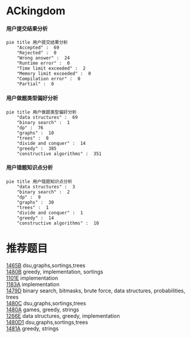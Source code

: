 # ACkingdom

<!-- tabs:start -->



#### **用户提交结果分析**

```mermaid
pie title 用户提交结果分析
    "Accepted" :  69
    "Rejected" :  0
    "Wrong answer" :  24
    "Runtime error" :  0
    "Time limit exceeded" :  2
    "Memory limit exceeded" :  0
    "Compilation error" :  0
    "Partial" :  0
```

#### **用户做题类型偏好分析**

```mermaid
pie title 用户做题类型偏好分析
    "data structures" :  69
    "binary search" :  1
    "dp" :  76
    "graphs" :  10
    "trees" :  8
    "divide and conquer" :  14
    "greedy" :  385
    "constructive algorithms" :  351
```
#### **用户错题知识点分析**

```mermaid
pie title 用户错题知识点分析
    "data structures" :  3
    "binary search" :  2
    "dp" :  9
    "graphs" :  30
    "trees" :  1
    "divide and conquer" :  1
    "greedy" :  14
    "constructive algorithms" :  10
```



<!-- tabs:end -->
# 推荐题目
[1465B](https://codeforces.com/contest/1465/problem/B)		dsu,graphs,sortings,trees		  
[1480B](https://codeforces.com/contest/1480/problem/B)		greedy,
                        implementation,
                        sortings		  
[1101E](https://codeforces.com/contest/1101/problem/E)		implementation		  
[1183A](https://codeforces.com/contest/1183/problem/A)		implementation		  
[1479D](https://codeforces.com/contest/1479/problem/D)		binary search,
                        bitmasks,
                        brute force,
                        data structures,
                        probabilities,
                        trees		  
[1480C](https://codeforces.com/contest/1480/problem/C)		dsu,graphs,sortings,trees		  
[1480A](https://codeforces.com/contest/1480/problem/A)		games,
                        greedy,
                        strings		  
[1266E](https://codeforces.com/contest/1266/problem/E)		data structures,
                        greedy,
                        implementation		  
[1480D1](https://codeforces.com/contest/1480D/problem/1)		dsu,graphs,sortings,trees		  
[1481A](https://codeforces.com/contest/1481/problem/A)		greedy,
                        strings		  
